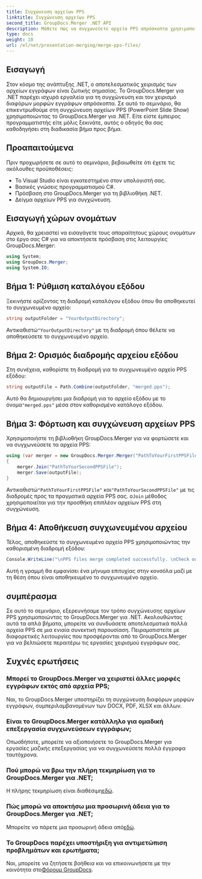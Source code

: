 ```yaml
---
title: Συγχώνευση αρχείων PPS
linktitle: Συγχώνευση αρχείων PPS
second_title: GroupDocs.Merger .NET API
description: Μάθετε πώς να συγχωνεύετε αρχεία PPS απρόσκοπτα χρησιμοποιώντας το GroupDocs.Merger για .NET. Οδηγός βήμα προς βήμα με παραδείγματα κώδικα. Βελτιώστε τις δεξιότητες χειρισμού εγγράφων σας.
type: docs
weight: 10
url: /el/net/presentation-merging/merge-pps-files/
---
```

## Εισαγωγή
Στον κόσμο της ανάπτυξης .NET, ο αποτελεσματικός χειρισμός των αρχείων εγγράφων είναι ζωτικής σημασίας. Το GroupDocs.Merger για .NET παρέχει ισχυρά εργαλεία για τη συγχώνευση και τον χειρισμό διαφόρων μορφών εγγράφων απρόσκοπτα. Σε αυτό το σεμινάριο, θα επικεντρωθούμε στη συγχώνευση αρχείων PPS (PowerPoint Slide Show) χρησιμοποιώντας το GroupDocs.Merger για .NET. Είτε είστε έμπειρος προγραμματιστής είτε μόλις ξεκινάτε, αυτός ο οδηγός θα σας καθοδηγήσει στη διαδικασία βήμα προς βήμα.
## Προαπαιτούμενα
Πριν προχωρήσετε σε αυτό το σεμινάριο, βεβαιωθείτε ότι έχετε τις ακόλουθες προϋποθέσεις:
- Το Visual Studio είναι εγκατεστημένο στον υπολογιστή σας.
- Βασικές γνώσεις προγραμματισμού C#.
- Πρόσβαση στο GroupDocs.Merger για τη βιβλιοθήκη .NET.
- Δείγμα αρχείων PPS για συγχώνευση.

## Εισαγωγή χώρων ονομάτων
Αρχικά, θα χρειαστεί να εισαγάγετε τους απαραίτητους χώρους ονομάτων στο έργο σας C# για να αποκτήσετε πρόσβαση στις λειτουργίες GroupDocs.Merger:
```csharp
using System; 
using GroupDocs.Merger;
using System.IO;
```
## Βήμα 1: Ρύθμιση καταλόγου εξόδου
Ξεκινήστε ορίζοντας τη διαδρομή καταλόγου εξόδου όπου θα αποθηκευτεί το συγχωνευμένο αρχείο:
```csharp
string outputFolder = "YourOutputDirectory";
```
 Αντικαθιστώ`"YourOutputDirectory"` με τη διαδρομή όπου θέλετε να αποθηκεύσετε το συγχωνευμένο αρχείο.
## Βήμα 2: Ορισμός διαδρομής αρχείου εξόδου
Στη συνέχεια, καθορίστε τη διαδρομή για το συγχωνευμένο αρχείο PPS εξόδου:
```csharp
string outputFile = Path.Combine(outputFolder, "merged.pps");
```
 Αυτό θα δημιουργήσει μια διαδρομή για το αρχείο εξόδου με το όνομα`"merged.pps"` μέσα στον καθορισμένο κατάλογο εξόδου.
## Βήμα 3: Φόρτωση και συγχώνευση αρχείων PPS
Χρησιμοποιήστε τη βιβλιοθήκη GroupDocs.Merger για να φορτώσετε και να συγχωνεύσετε τα αρχεία PPS:
```csharp
using (var merger = new GroupDocs.Merger.Merger("PathToYourFirstPPSFile"))
{
    merger.Join("PathToYourSecondPPSFile");
    merger.Save(outputFile);
}
```
 Αντικαθιστώ`"PathToYourFirstPPSFile"` και`"PathToYourSecondPPSFile"` με τις διαδρομές προς τα πραγματικά αρχεία PPS σας. ο`Join` μέθοδος χρησιμοποιείται για την προσθήκη επιπλέον αρχείων PPS στη συγχώνευση.
## Βήμα 4: Αποθήκευση συγχωνευμένου αρχείου
Τέλος, αποθηκεύστε το συγχωνευμένο αρχείο PPS χρησιμοποιώντας την καθορισμένη διαδρομή εξόδου:
```csharp
Console.WriteLine("\nPPS files merge completed successfully. \nCheck output in {0}", outputFolder);
```
Αυτή η γραμμή θα εμφανίσει ένα μήνυμα επιτυχίας στην κονσόλα μαζί με τη θέση όπου είναι αποθηκευμένο το συγχωνευμένο αρχείο.

## συμπέρασμα
Σε αυτό το σεμινάριο, εξερευνήσαμε τον τρόπο συγχώνευσης αρχείων PPS χρησιμοποιώντας το GroupDocs.Merger για .NET. Ακολουθώντας αυτά τα απλά βήματα, μπορείτε να συνδυάσετε αποτελεσματικά πολλά αρχεία PPS σε μια ενιαία συνεκτική παρουσίαση. Πειραματιστείτε με διαφορετικές λειτουργίες που προσφέρονται από το GroupDocs.Merger για να βελτιώσετε περαιτέρω τις εργασίες χειρισμού εγγράφων σας.

## Συχνές ερωτήσεις
### Μπορεί το GroupDocs.Merger να χειριστεί άλλες μορφές εγγράφων εκτός από αρχεία PPS;
Ναι, το GroupDocs.Merger υποστηρίζει τη συγχώνευση διαφόρων μορφών εγγράφων, συμπεριλαμβανομένων των DOCX, PDF, XLSX και άλλων.
### Είναι το GroupDocs.Merger κατάλληλο για ομαδική επεξεργασία συγχωνεύσεων εγγράφων;
Οπωσδήποτε, μπορείτε να αξιοποιήσετε το GroupDocs.Merger για εργασίες μαζικής επεξεργασίας για να συγχωνεύσετε πολλά έγγραφα ταυτόχρονα.
### Πού μπορώ να βρω την πλήρη τεκμηρίωση για το GroupDocs.Merger για .NET;
 Η πλήρης τεκμηρίωση είναι διαθέσιμη[εδώ](https://reference.groupdocs.com/merger/net/).
### Πώς μπορώ να αποκτήσω μια προσωρινή άδεια για το GroupDocs.Merger για .NET;
 Μπορείτε να πάρετε μια προσωρινή άδεια από[εδώ](https://purchase.groupdocs.com/temporary-license/).
### Το GroupDocs παρέχει υποστήριξη για αντιμετώπιση προβλημάτων και ερωτήματα;
Ναι, μπορείτε να ζητήσετε βοήθεια και να επικοινωνήσετε με την κοινότητα στο[Φόρουμ GroupDocs](https://forum.groupdocs.com/c/merger/32).